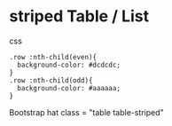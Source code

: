 striped Table / List
=======

css


```
.row :nth-child(even){
  background-color: #dcdcdc;
}
.row :nth-child(odd){
  background-color: #aaaaaa;
}
```


Bootstrap hat class = "table table-striped"
